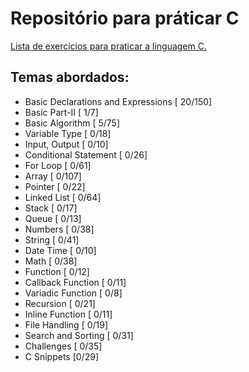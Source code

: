 # Repositório para práticar C

[Lista de exercícios para praticar a linguagem C.](https://www.w3resource.com/c-programming-exercises/)

## Temas abordados:

- Basic Declarations and Expressions [ 20/150]
- Basic Part-II [ 1/7]
- Basic Algorithm [ 5/75]
- Variable Type [ 0/18]
- Input, Output [ 0/10]
- Conditional Statement [ 0/26]
- For Loop [ 0/61]
- Array [ 0/107]
- Pointer [ 0/22]
- Linked List [ 0/64]
- Stack [ 0/17]
- Queue [ 0/13]
- Numbers [ 0/38]
- String [ 0/41]
- Date Time [ 0/10]
- Math [ 0/38]
- Function [ 0/12]
- Callback Function [ 0/11]
- Variadic Function [ 0/8]
- Recursion [ 0/21]
- Inline Function [ 0/11]
- File Handling [ 0/19]
- Search and Sorting [ 0/31]
- Challenges [ 0/35]
- C Snippets [0/29]